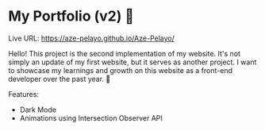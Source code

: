 # My Portfolio (v2) 👩
Live URL: https://aze-pelayo.github.io/Aze-Pelayo/

Hello! This project is the second implementation of my website. It's not simply an update of my first website, but it serves as another project. I want to showcase my learnings and growth on this website as a front-end developer over the past year. 🚀

Features:
- Dark Mode
- Animations using Intersection Observer API

